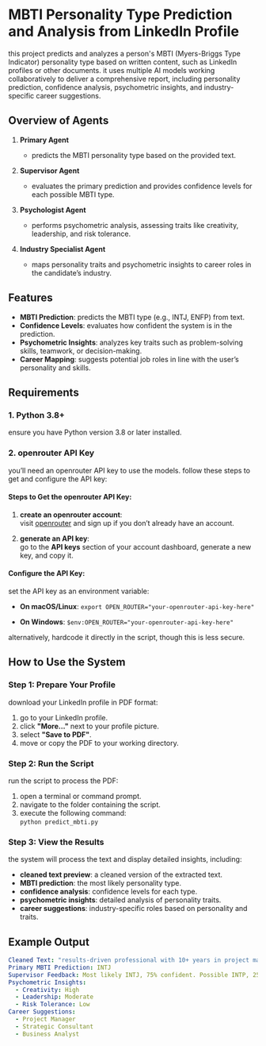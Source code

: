 # MBTI Personality Type Prediction and Analysis from LinkedIn Profile

this project predicts and analyzes a person's MBTI (Myers-Briggs Type Indicator) personality type based on written content, such as LinkedIn profiles or other documents. it uses multiple AI models working collaboratively to deliver a comprehensive report, including personality prediction, confidence analysis, psychometric insights, and industry-specific career suggestions.

## Overview of Agents

1. **Primary Agent**  
   - predicts the MBTI personality type based on the provided text.

2. **Supervisor Agent**  
   - evaluates the primary prediction and provides confidence levels for each possible MBTI type.

3. **Psychologist Agent**  
   - performs psychometric analysis, assessing traits like creativity, leadership, and risk tolerance.

4. **Industry Specialist Agent**  
   - maps personality traits and psychometric insights to career roles in the candidate’s industry.

## Features

- **MBTI Prediction**: predicts the MBTI type (e.g., INTJ, ENFP) from text.
- **Confidence Levels**: evaluates how confident the system is in the prediction.
- **Psychometric Insights**: analyzes key traits such as problem-solving skills, teamwork, or decision-making.
- **Career Mapping**: suggests potential job roles in line with the user’s personality and skills.

## Requirements

### 1. Python 3.8+
ensure you have Python version 3.8 or later installed.

### 2. openrouter API Key
you’ll need an openrouter API key to use the models. follow these steps to get and configure the API key:

#### Steps to Get the openrouter API Key:
1. **create an openrouter account**:  
   visit [openrouter](https://openrouter.ai/) and sign up if you don’t already have an account.

2. **generate an API key**:  
   go to the **API keys** section of your account dashboard, generate a new key, and copy it.

#### Configure the API Key:
set the API key as an environment variable:

- **On macOS/Linux**:
  `export OPEN_ROUTER="your-openrouter-api-key-here"`

- **On Windows**:
  `$env:OPEN_ROUTER="your-openrouter-api-key-here"`

alternatively, hardcode it directly in the script, though this is less secure.

## How to Use the System

### Step 1: Prepare Your Profile
download your LinkedIn profile in PDF format:

1. go to your LinkedIn profile.
2. click **"More..."** next to your profile picture.
3. select **"Save to PDF"**.
4. move or copy the PDF to your working directory.

### Step 2: Run the Script
run the script to process the PDF:

1. open a terminal or command prompt.
2. navigate to the folder containing the script.
3. execute the following command:  
   `python predict_mbti.py`

### Step 3: View the Results
the system will process the text and display detailed insights, including:

- **cleaned text preview**: a cleaned version of the extracted text.
- **MBTI prediction**: the most likely personality type.
- **confidence analysis**: confidence levels for each type.
- **psychometric insights**: detailed analysis of personality traits.
- **career suggestions**: industry-specific roles based on personality and traits.

## Example Output

```yaml
Cleaned Text: "results-driven professional with 10+ years in project management..."
Primary MBTI Prediction: INTJ
Supervisor Feedback: Most likely INTJ, 75% confident. Possible INTP, 25% confident.
Psychometric Insights:
  - Creativity: High
  - Leadership: Moderate
  - Risk Tolerance: Low
Career Suggestions:
  - Project Manager
  - Strategic Consultant
  - Business Analyst
